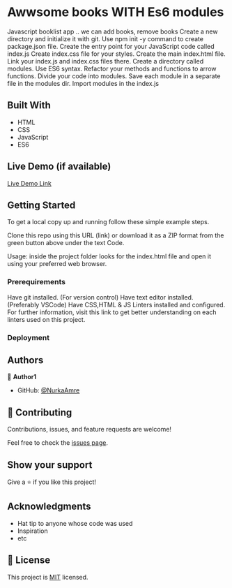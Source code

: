 # Awwsome books WITH Es6 modules

Javascript booklist app .. we can add books, remove books
Create a new directory and initialize it with git.
Use npm init -y command to create package.json file.
Create the entry point for your JavaScript code called index.js
Create index.css file for your styles.
Create the main index.html file. Link your index.js and index.css files there.
Create a directory called modules.
Use ES6 syntax.
Refactor your methods and functions to arrow functions.
Divide your code into modules. Save each module in a separate file in the modules dir. Import modules in the index.js


## Built With

- HTML
- CSS
- JavaScript
- ES6

## Live Demo (if available)

[Live Demo Link](https://nurkaamre.github.io/Awwsome-books/)


## Getting Started

To get a local copy up and running follow these simple example steps.

Clone this repo using this URL (link) or download it as a ZIP format from the green button above under the text Code.

Usage: inside the project folder looks for the index.html file and open it using your preferred web browser.

### Prerequirements

Have git installed. (For version control) Have text editor installed. (Preferably VSCode) Have CSS,HTML & JS Linters installed and configured. For further information, visit this link to get better understanding on each linters used on this project.

### Deployment



## Authors

👤 **Author1**

- GitHub: [@NurkaAmre](https://github.com/NurkaAmre)


## 🤝 Contributing

Contributions, issues, and feature requests are welcome!

Feel free to check the [issues page](../../issues/).

## Show your support

Give a ⭐️ if you like this project!

## Acknowledgments

- Hat tip to anyone whose code was used
- Inspiration
- etc

## 📝 License

This project is [MIT](./LICENSE) licensed.
